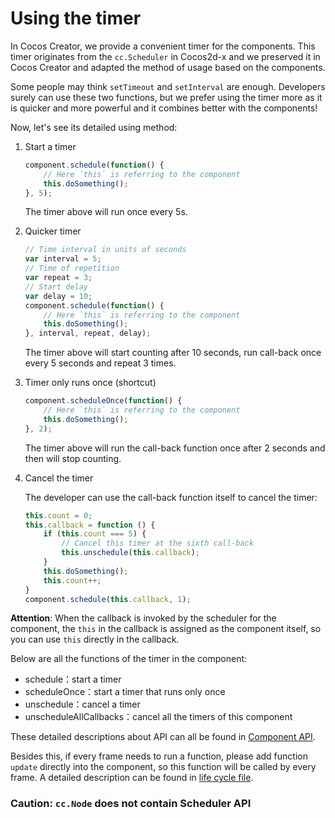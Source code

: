 # Using the timer

In Cocos Creator, we provide a convenient timer for the components. This timer originates from the `cc.Scheduler` in Cocos2d-x and we preserved it in Cocos Creator and adapted the method of usage based on the components.

Some people may think `setTimeout` and `setInterval` are enough. Developers surely can use these two functions, but we prefer using the timer more as it is quicker and more powerful and it combines better with the components!

Now, let's see its detailed using method:

1. Start a timer

    ```js
    component.schedule(function() {
        // Here `this` is referring to the component
        this.doSomething();
    }, 5);
    ```

    The timer above will run once every 5s.

2. Quicker timer

    ```js
    // Time interval in units of seconds
    var interval = 5;
    // Time of repetition
    var repeat = 3;
    // Start delay
    var delay = 10;
    component.schedule(function() {
        // Here `this` is referring to the component
        this.doSomething();
    }, interval, repeat, delay);
    ```

    The timer above will start counting after 10 seconds, run call-back once every 5 seconds and repeat 3 times.

3. Timer only runs once (shortcut)

    ```js
    component.scheduleOnce(function() {
        // Here `this` is referring to the component
        this.doSomething();
    }, 2);
    ```

    The timer above will run the call-back function once after 2 seconds and then will stop counting.

4. Cancel the timer

    The developer can use the call-back function itself to cancel the timer:

    ```js
    this.count = 0;
    this.callback = function () {
        if (this.count === 5) {
            // Cancel this timer at the sixth call-back
            this.unschedule(this.callback);
        }
        this.doSomething();
        this.count++;
    }
    component.schedule(this.callback, 1);
    ```

**Attention**: When the callback is invoked by the scheduler for the component, the `this` in the callback is assigned as the component itself, so you can use `this` directly in the callback.

Below are all the functions of the timer in the component:

- schedule：start a timer
- scheduleOnce：start a timer that runs only once
- unschedule：cancel a timer
- unscheduleAllCallbacks：cancel all the timers of this component

These detailed descriptions about API can all be found in [Component API](http://docs.cocos2d-x.org/creator-api/en/classes/Component.html).

Besides this, if every frame needs to run a function, please add function `update` directly into the component, so this function will be called by every frame. A detailed description can be found in [life cycle file](life-cycle-callbacks.md#update).

### Caution: `cc.Node` does not contain Scheduler API